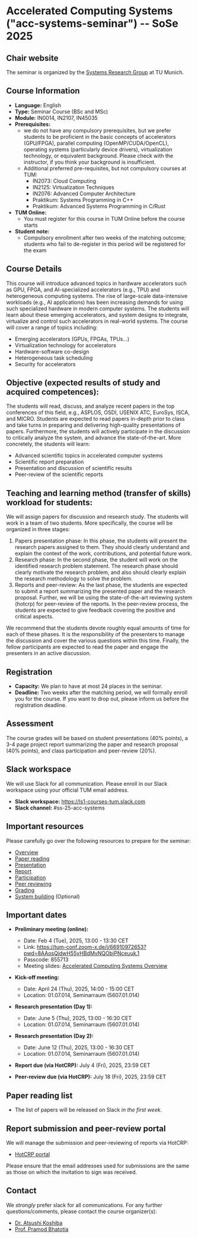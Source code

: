 # Accelerated Computing Systems ("acc-systems-seminar") -- SoSe 2025

## Chair website

The seminar is organized by the [Systems Research Group](https://dse.in.tum.de/) at TU Munich.

## Course Information

- **Language:** English
- **Type:** Seminar Course (BSc and MSc)
- **Module:** IN0014, IN2107, IN45035
- **Prerequisites:**
    - we do not have any compulsory prerequisites, but we prefer students to be proficient in the basic concepts of accelerators (GPU/FPGA), parallel computing (OpenMP/CUDA/OpenCL), operating systems (particularly device drivers), virtualization technology, or equivalent background. Please check with the instructor, if you think your background is insufficient. 
    - Additional preferred pre-requisites, but not compulsory courses at TUM:
        - IN2073: Cloud Computing
        - IN2125: Virtualization Techniques
        - IN2076: Advanced Computer Architecture
        - Praktikum: Systems Programming in C++
        - Praktikum: Advanced Systems Programming in C/Rust
- **TUM Online:** 
    - You must register for this course in TUM Online before the course starts
- **Student note:** 
    - Compulsory enrollment after two weeks of the matching outcome; students who fail to de-register in this period will be registered for the exam


## Course Details

This course will introduce advanced topics in hardware accelerators such as GPU, FPGA, and AI-specialized accelerators (e.g., TPU) and heterogeneous computing systems. The rise of large-scale data-intensive workloads (e.g., AI applications) has been increasing demands for using such specialized hardware in modern computer systems. The students will learn about these emerging accelerators, and system designs to integrate, virtualize and control such accelerators in real-world systems. The course will cover a range of topics including: 
- Emerging accelerators (GPUs, FPGAs, TPUs...)
- Virtualization technology for accelerators
- Hardware-software co-design
- Heterogeneous task scheduling
- Security for accelerators


## Objective (expected results of study and acquired competences):

The students will read, discuss, and analyze recent papers in the top conferences of this field, e.g., ASPLOS, OSDI, USENIX ATC, EuroSys, ISCA, and MICRO. Students are expected to read papers in-depth prior to class and take turns in preparing and delivering high-quality presentations of papers. Furthermore, the students will actively participate in the discussion to critically analyze the system, and advance the state-of-the-art. More concretely, the students will learn:
- Advanced scientific topics in accelerated computer systems
- Scientific report preparation 
- Presentation and discussion of scientific results
- Peer-review of the scientific reports 


## Teaching and learning method (transfer of skills) workload for students:

We will assign papers for discussion and research study. The students will work in a team of two students. More specifically, the course will be organized in three stages:
1. Papers presentation phase: In this phase, the students will present the research papers assigned to them. They should clearly understand and explain the context of the work, contributions, and potential future work.
2. Research phase: In the second phase, the student will work on the identified research problem statement. The research phase should clearly motivate the research problem, and also should clearly explain the research methodology to solve the problem.
3. Reports and peer-review: As the last phase, the students are expected to submit a report summarizing the presented paper and the research proposal. Further, we will be using the state-of-the-art reviewing system (hotcrp) for peer-review of the reports. In the peer-review process, the students are expected to give feedback covering the positive and critical aspects.
	
We recommend that the students devote roughly equal amounts of time for each of these phases. It is the responsibility of the presenters to manage the discussion and cover the various questions within this time.
Finally, the fellow participants are expected to read the paper and engage the presenters in an active discussion.


## Registration

- **Capacity:** We plan to have at most 24 places in the seminar.
- **Deadline:** Two weeks after the matching period, we will formally enroll you for the course. If you want to drop out, please inform us before the registration deadline. 


## Assessment

The course grades will be based on student presentations (40% points), a 3-4 page project report summarizing the paper and research proposal (40% points), and class participation and peer-review (20%).


## Slack workspace

We will use Slack for all communication. Please enroll in our Slack workspace using your official TUM email address.

- **Slack workspace:** https://ls1-courses-tum.slack.com
- **Slack channel:** #ss-25-acc-systems


## Important resources

Please carefully go over the following resources to prepare for the seminar:

- [Overview](docs/acc-systems-overview.pdf)
- [Paper reading](docs/paper-reading.pdf)
- [Presentation](docs/presentation.pdf)
- [Report](docs/report.pdf)
- [Participation](docs/participation.pdf)
- [Peer reviewing](docs/peer-review.pdf)
- [Grading](docs/grading.pdf)
- [System building](docs/system-building.pdf) (Optional)


## Important dates

- **Preliminary meeting (online):** 
    - Date: Feb 4 (Tue), 2025, 13:00 - 13:30 CET
    - Link: https://tum-conf.zoom-x.de/j/66910972653?pwd=8AAosQjdwH55vHBdMvNQObjPNceuuk.1
    - Passcode: 855713
    - Meeting slides: [Accelerated Computing Systems Overview](docs/acc-systems-overview.pdf)

- **Kick-off meeting:** 
    - Date: April 24 (Thu), 2025, 14:00 - 15:00 CET
    - Location: 01.07.014, Seminarraum (5607.01.014)

- **Research presentation (Day 1):** 
    - Date: June 5 (Thu), 2025, 13:00 - 16:30 CET
    - Location: 01.07.014, Seminarraum (5607.01.014)

- **Research presentation (Day 2):** 
    - Date: June 12 (Thu), 2025, 13:00 - 16:30 CET
    - Location: 01.07.014, Seminarraum (5607.01.014)

- **Report due (via HotCRP):** July 4 (Fri), 2025, 23:59 CET

- **Peer-review due (via HotCRP):** July 18 (Fri), 2025, 23:59 CET


## Paper reading list

- The list of papers will be released on Slack *in the first week*.


## Report submission and peer-review portal

We will manage the submission and peer-reviewing of reports via HotCRP:

- [HotCRP portal](https://tum-ss2021.hotcrp.com/)

Please ensure that the email addresses used for submissions are the same as those on which the invitation to sign was received.


## Contact

We *strongly* prefer slack for all communications. For any further questions/comments, please contact the course organizer(s):
- [Dr. Atsushi Koshiba](https://atsushikoshiba.github.io/)
- [Prof. Pramod Bhatotia](https://dse.in.tum.de/bhatotia/)


